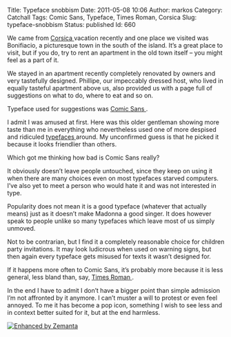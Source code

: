 Title: Typeface snobbism
Date: 2011-05-08 10:06
Author: markos
Category: Catchall
Tags: Comic Sans, Typeface, Times Roman, Corsica
Slug: typeface-snobbism
Status: published
Id: 660

<div>
 <p>
  We came from
  <a class="zem_slink" href="http://www.corse.fr/" rel="homepage" title="Corsica">
   Corsica
  </a>
  vacation recently and one place we visited was Bonifiacio, a picturesque town in the south of the island. It’s a great place to visit, but if you do, try to rent an apartment in the old town itself – you might feel as a part of it.
 </p>
 <p>
  We stayed in an apartment recently completely renovated by owners and very tastefully designed. Phillipe, our impeccably dressed host, who lived in equally tasteful apartment above us, also provided us with a page full of suggestions on what to do, where to eat and so on.
 </p>
 <p>
  Typeface used for suggestions was
  <a class="zem_slink" href="http://en.wikipedia.org/wiki/Comic_Sans" rel="wikipedia" title="Comic Sans">
   Comic Sans
  </a>
  .
 </p>
 <p>
  I admit I was amused at first. Here was this older gentleman showing more taste than me in everything who nevertheless used one of more despised and ridiculed
  <a class="zem_slink" href="http://en.wikipedia.org/wiki/Typeface" rel="wikipedia" title="Typeface">
   typefaces
  </a>
  around. My unconfirmed guess is that he picked it because it looks friendlier than others.
 </p>
 <p>
  Which got me thinking how bad is Comic Sans really?
 </p>
 <p>
  It obviously doesn’t leave people untouched, since they keep on using it when there are many choices even on most typefaces starved computers. I’ve also yet to meet a person who would hate it and was not interested in type.
 </p>
 <p>
  Popularity does not mean it is a good typeface (whatever that actually means) just as it doesn’t make Madonna a good singer. It does however speak to people unlike so many typefaces which leave most of us simply unmoved.
 </p>
 <p>
  Not to be contrarian, but I find it a completely reasonable choice for children party invitations. It may look ludicrous when used on warning signs, but then again every typeface gets misused for texts it wasn’t designed for.
 </p>
 <p>
  If it happens more often to Comic Sans, it’s probably more because it is less general, less bland than, say,
  <a class="zem_slink" href="http://en.wikipedia.org/wiki/Times_Roman" rel="wikipedia" title="Times Roman">
   Times Roman
  </a>
  .
 </p>
 <p>
  In the end I have to admit I don’t have a bigger point than simple admission I’m not affronted by it anymore. I can’t muster a will to protest or even feel annoyed. To me it has become a pop icon, something I wish to see less and in context better suited for it, but at the end harmless.
 </p>
 <div class="zemanta-pixie">
  <a class="zemanta-pixie-a" href="http://www.zemanta.com/" title="Enhanced by Zemanta">
   <img alt="Enhanced by Zemanta" class="zemanta-pixie-img" src="http://img.zemanta.com/zemified_e.png?x-id=1b6b6aac-6518-42c7-9261-d3708c5b26f2"/>
  </a>
 </div>
</div>
